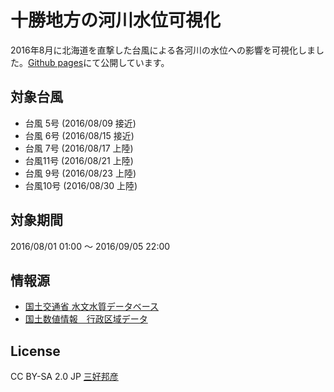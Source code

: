 # 十勝地方の河川水位可視化

2016年8月に北海道を直撃した台風による各河川の水位への影響を可視化しました。[Github pages](colspan.github.io/tokachi-rivers-water-level/)にて公開しています。

## 対象台風
 
 - 台風 5号 (2016/08/09 接近)
 - 台風 6号 (2016/08/15 接近)
 - 台風 7号 (2016/08/17 上陸)
 - 台風11号 (2016/08/21 上陸)
 - 台風 9号 (2016/08/23 上陸)
 - 台風10号 (2016/08/30 上陸)

## 対象期間

2016/08/01 01:00 ～ 2016/09/05 22:00

## 情報源
 - [国土交通省 水文水質データベース](http://www1.river.go.jp/)
 - [国土数値情報　行政区域データ](http://nlftp.mlit.go.jp/ksj/gml/datalist/KsjTmplt-N03.html)

## License

CC BY-SA 2.0 JP [三好邦彦](http://colspan.hatenablog.com/)
